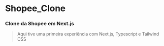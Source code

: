 # Shopee_Clone
### Clone da Shopee em Next.js
> Aqui tive uma primeira experiência com Next.js, Typescript e Tailwind CSS
